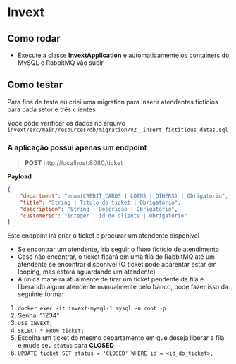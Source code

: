 # Invext 

## Como rodar

- Execute a classe **InvextApplication** e automaticamente os containers do MySQL e RabbitMQ vão subir

## Como testar

Para fins de teste eu criei uma migration para inserir atendentes fictícios para cada 
setor e três clientes

Você pode verificar os dados no arquivo `invext/src/main/resources/db/migration/V2__insert_fictitious_datas.sql`

### A aplicação possui apenas um endpoint

> **POST** http://localhost:8080/ticket

**Payload**

```json
{
	"department": "enum(CREDIT_CARDS | LOANS | OTHERS) | Obrigatório",
	"title": "String | Título do ticket | Obrigatório",
	"description": "String | Descrição | Obrigatório",
	"customerId": "Integer | id do cliente | Obrigatório"
}
```

Este endpoint irá criar o ticket e procurar um atendente disponível

- Se encontrar um atendente, iria seguir o fluxo fictício de atendimento
- Caso não encontrar, o ticket ficará em uma fila do RabbitMQ até um atendente se 
  encontrar disponível (O ticket pode aparentar estar em looping, mas estará 
  aguardando um atendente)
- A única maneira atualmente de tirar um ticket pendente da fila é liberando algum 
  atendente manualmente pelo banco, pode fazer isso da seguinte forma:

1. `docker exec -it invext-mysql-1 mysql -u root -p`
2. Senha: "1234"
3. `USE INVEXT;`
4. `SELECT * FROM ticket;`
5. Escolha um ticket do mesmo departamento em que deseja liberar a fila e mude seu 
   `status` para **CLOSED**
6. `UPDATE ticket SET status = 'CLOSED' WHERE id = <id_do_ticket>;`
